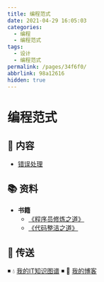 ```yaml
---
title: 编程范式
date: 2021-04-29 16:05:03
categories: 
  - 编程
  - 编程范式
tags: 
  - 设计
  - 编程范式
permalink: /pages/34f6f0/
abbrlink: 98a12616
hidden: true
---
```


# 编程范式

## 📖 内容

- [错误处理](01.错误处理.md)

## 📚 资料

- **书籍**
  - [《程序员修炼之道》](ttps://item.jd.com/12828404.html)
  - [《代码整洁之道》](https://item.jd.com/12842858.html)

## 🚪 传送

◾ 💧 [我的IT知识图谱](https://dunwu.github.io/waterdrop/) ◾ 🎯 [我的博客](https://dunwu.github.io/blog/)
